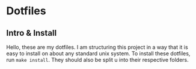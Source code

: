 # Dotfiles
## Intro & Install
Hello, these are my dotfiles. I am structuring this project in a way that it is easy to install
on about any standard unix system. To install these dotfiles, run `make install`. They should also be split u into their respective folders.



